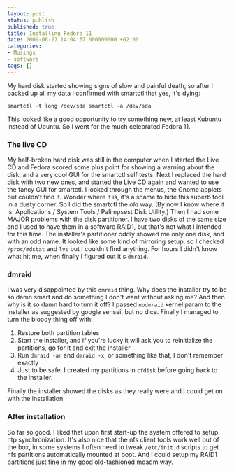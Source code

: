 ```yaml
---
layout: post
status: publish
published: true
title: Installing Fedora 11
date: 2009-06-27 14:04:37.000000000 +02:00
categories:
- Musings
- software
tags: []
---
```

My hard disk started showing signs of slow and painful death, so after I backed up all my data I confirmed with smartctl that yes, it's dying:

```
smartctl -t long /dev/sda smartctl -a /dev/sda
```

This looked like a good opportunity to try something new, at least Kubuntu instead of Ubuntu. So I went for the much celebrated Fedora 11.

### The live CD

My half-broken hard disk was still in the computer when I started the Live CD and Fedora scored some plus point for showing a warning about the disk, and a very cool GUI for the smartctl self tests. Next I replaced the hard disk with two new ones, and started the Live CD again and wanted to use the fancy GUI for smartctl. I looked through the menus, the Gnome applets but couldn't find it. Wonder where it is, it's a shame to hide this superb tool in a dusty corner. So I did the smartctl the *old* way. (By now I know where it is: Applications / System Tools / Palimpsest Disk Utility.) Then I had some MAJOR problems with the disk partitioner. I have two disks of the same size and I used to have them in a software RAID1, but that's not what I intended for this time. The installer's partitioner oddly showed me only one disk, and with an odd name. It looked like some kind of mirroring setup, so I checked `/proc/mdstat` and `lvs` but I couldn't find anything. For hours I didn't know what hit me, when finally I figured out it's `dmraid`.

### dmraid

I was very disappointed by this `dmraid` thing. Why does the installer try to be so damn smart and do something I don't want without asking me? And then why is it so damn hard to turn it off? I passed `nodmraid` kernel param to the installer as suggested by google sensei, but no dice. Finally I managed to turn the bloody thing off with:

1. Restore both partition tables
1. Start the installer, and if you're lucky it will ask you to reinitialize the partitions, go for it and exit the installer
1. Run `dmraid -an` and `dmraid -x`, or something like that, I don't remember exactly
1. Just to be safe, I created my partitions in `cfdisk` before going back to the installer.

Finally the installer showed the disks as they really were and I could get on with the installation.

### After installation

So far so good. I liked that upon first start-up the system offered to setup ntp synchronization. It's also nice that the nfs client tools work well out of the box, in some systems I often need to tweak `/etc/init.d` scripts to get nfs partitions automatically mounted at boot. And I could setup my RAID1 partitions just fine in my good old-fashioned mdadm way.
